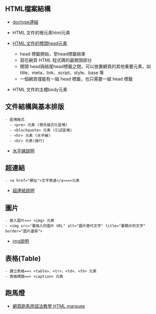 

## HTML檔案結構

- [doctype連結](https://www.wibibi.com/info.php?tid=403)
- HTML 文件的根元素html元素 

- [HTML 文件的標頭head元素](https://www.wibibi.com/info.php?tid=414)
  - head 標籤開始，至head標籤結束
  - 寫在網頁 HTML 程式碼的最開頭部分
  - 開頭 head與結尾head標籤之間，可以放置網頁的其他重要元素，如 title、meta、link、script、style、base 等
  - 一個網頁僅能有一組 head 標籤，也只需要一組 head 標籤 
- HTML 文件的主體body元素


## 文件結構與基本排版
```
- 區塊格式
  - <pre> 元素 (預先格式化區塊)
  - <blockquote> 元素 (引述區塊)
  - <hr> 元素 (水平線)
  - <br> 元素(換行)
```
- [水平線說明](http://www.slime.com.tw/teach/handbook/test7.html)


## 超連結
```
- <a href="網址">文字表達</a>==>元素
```
- [超連結說明](https://www.wibibi.com/info.php?tid=124)

## 圖片
```
- 嵌入圖片==> <img> 元素
- <img src="要插入的圖片 URL" alt="圖片替代文字" title="要顯示的文字" border="圖片邊框">
```
- [img說明](https://www.wibibi.com/info.php?tid=223)


## 表格(Table)

```
- 建立表格==> <table>、<tr>、<td>、<th> 元素
- 表格標題==> <caption> 元素
```


## 跑馬燈
- [網頁跑馬燈語法教學 HTML marquee](https://www.wibibi.com/info.php?tid=151)



